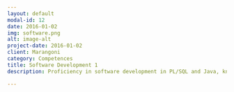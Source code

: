 ```yaml
---
layout: default
modal-id: 12
date: 2016-01-02
img: software.png
alt: image-alt
project-date: 2016-01-02
client: Marangoni
category: Competences
title: Software Development 1
description: Proficiency in software development in PL/SQL and Java, knowledge of several programming languages like PHP and JavaScript. Experience with variuos XML-based technologies and JSON. Test driven development.

---
```


